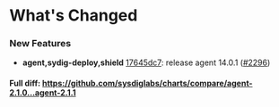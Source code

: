 # What's Changed

### New Features
- **agent,sydig-deploy,shield** [17645dc7](https://github.com/sysdiglabs/charts/commit/17645dc7efdac5d9e422baa89de21f50df2dbc78): release agent 14.0.1 ([#2296](https://github.com/sysdiglabs/charts/issues/2296))
#### Full diff: https://github.com/sysdiglabs/charts/compare/agent-2.1.0...agent-2.1.1
